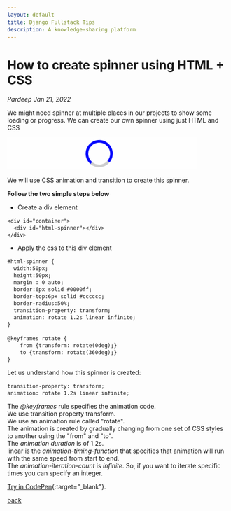 ```yaml
---
layout: default
title: Django Fullstack Tips
description: A knowledge-sharing platform
---
```

# How to create spinner using HTML + CSS

_Pardeep_
_Jan 21, 2022_

We might need spinner at multiple places in our projects to show some loading or progress. We can create our own spinner using just HTML and CSS

![Spinner](../images/css-tip2-image1.gif)

We will use CSS animation and transition to create this spinner.

**Follow the two simple steps below**

* Create a div element

```
<div id="container">
  <div id="html-spinner"></div>  
</div>
```

* Apply the css to this div element

```
#html-spinner {
  width:50px;
  height:50px;
  margin : 0 auto;
  border:6px solid #0000ff;
  border-top:6px solid #cccccc;
  border-radius:50%;
  transition-property: transform;
  animation: rotate 1.2s linear infinite; 
}

@keyframes rotate {
    from {transform: rotate(0deg);}
    to {transform: rotate(360deg);}
}
```

Let us understand how this spinner is created:

```
transition-property: transform;
animation: rotate 1.2s linear infinite;
```

The *@keyframes* rule specifies the animation code. <br />
We use transition property transform. <br />
We use an animation rule called "rotate". <br />
The animation is created by gradually changing from one set of CSS styles to another using the "from" and "to". <br />
The *animation duration* is of 1.2s. <br />
linear is the *animation-timing-function* that specifies that animation will run with the same speed from start to end. <br />
The *animation-iteration-count* is *infinite*. So, if you want to iterate specific times you can specify an integer. <br />

[Try in CodePen](https://codepen.io/pardeep-thakur/pen/PoJrvBq){:target="\_blank"}.

[back](../)
